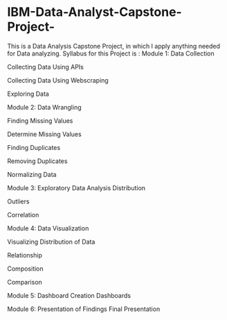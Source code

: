 # IBM-Data-Analyst-Capstone-Project-
This is a Data Analysis Capstone Project, in which I apply anything needed for Data analyzing. Syllabus for this Project is :
Module 1: Data Collection
 
Collecting Data Using APIs

Collecting Data Using Webscraping

Exploring Data

Module 2: Data Wrangling
 
Finding Missing Values

Determine Missing Values

Finding Duplicates

Removing Duplicates

Normalizing Data

Module 3: Exploratory Data Analysis
Distribution

Outliers

Correlation

Module 4: Data Visualization
 

Visualizing Distribution of Data

Relationship

Composition

Comparison

Module 5: Dashboard
 Creation
Dashboards

Module 6: Presentation of Findings
Final Presentation
